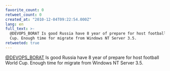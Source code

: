 ```yaml
---
favorite_count: 0
retweet_count: 0
created_at: "2010-12-04T09:22:54.000Z"
lang: en
full_text: >-
  @DEVOPS_BORAT Is good Russia have 8 year of prepare for host football World
  Cup. Enough time for migrate from Windows NT Server 3.5.
retweeted: true
---
```


[@DEVOPS_BORAT](https://twitter.com/DEVOPS_BORAT) Is good Russia have 8 year of
prepare for host football World Cup. Enough time for migrate from Windows NT
Server 3.5.
